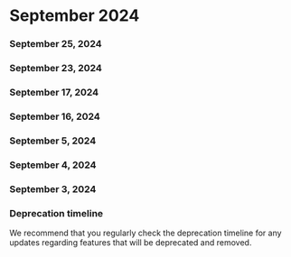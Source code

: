 ﻿# September 2024


### September 25, 2024




### September 23, 2024




### September 17, 2024




### September 16, 2024




### September 5, 2024




### September 4, 2024




### September 3, 2024




### Deprecation timeline

We recommend that you regularly check the deprecation timeline for any updates regarding features that will be deprecated and removed.

